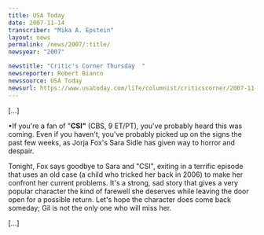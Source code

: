```yaml
---
title: USA Today
date: 2007-11-14
transcriber: "Mika A. Epstein"
layout: news
permalink: /news/2007/:title/
newsyear: "2007"

newstitle: "Critic's Corner Thursday  "
newsreporter: Robert Bianco
newssource: USA Today
newsurl: https://www.usatoday.com/life/columnist/criticscorner/2007-11-14-critics-corner_N.htm
---
```

[...]

&bull;If you're a fan of "**CSI"** (CBS, 9 ET/PT), you've probably heard this was coming. Even if you haven't, you've probably picked up on the signs the past few weeks, as Jorja Fox's Sara Sidle has given way to horror and despair.

Tonight, Fox says goodbye to Sara and "CSI", exiting in a terrific episode that uses an old case (a child who tricked her back in 2006) to make her confront her current problems. It's a strong, sad story that gives a very popular character the kind of farewell she deserves while leaving the door open for a possible return. Let's hope the character does come back someday; Gil is not the only one who will miss her.

[...]
